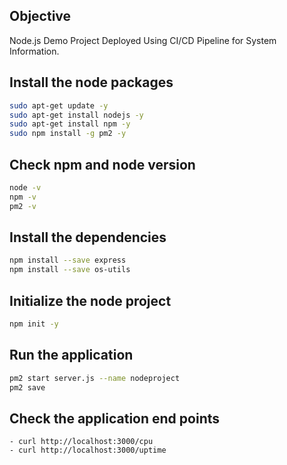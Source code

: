 ## Objective
Node.js Demo Project Deployed Using CI/CD Pipeline for System Information.
## Install the node packages
```bash
sudo apt-get update -y
sudo apt-get install nodejs -y
sudo apt-get install npm -y
sudo npm install -g pm2 -y
```
## Check npm and node version
```bash 
node -v
npm -v
pm2 -v
```
## Install the dependencies
```bash
npm install --save express
npm install --save os-utils
```

## Initialize the node project 
```bash
npm init -y
```
## Run the application
```bash
pm2 start server.js --name nodeproject
pm2 save
```
## Check the application end points
    - curl http://localhost:3000/cpu
    - curl http://localhost:3000/uptime
